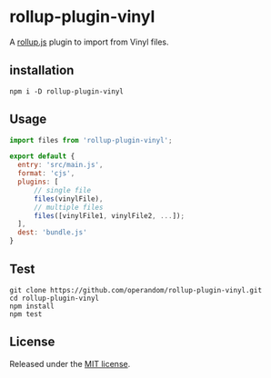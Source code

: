 rollup-plugin-vinyl
===================

A [rollup.js](http://rollupjs.org) plugin to import from Vinyl files.

installation
------------

```Shell
npm i -D rollup-plugin-vinyl
```


Usage
-----

```javascript
import files from 'rollup-plugin-vinyl';

export default {
  entry: 'src/main.js',
  format: 'cjs',
  plugins: [
      // single file
      files(vinylFile),
      // multiple files
      files([vinylFile1, vinylFile2, ...]);
  ],
  dest: 'bundle.js'
}
```

Test
----
```Shell
git clone https://github.com/operandom/rollup-plugin-vinyl.git
cd rollup-plugin-vinyl
npm install
npm test
```

License
-------

Released under the [MIT license](LICENSE.md).